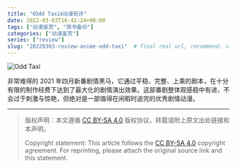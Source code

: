 ```yaml
---
title: "《Odd Taxi》动漫短评"
date: 2022-03-03T16:42:24+08:00
tags: ["动漫鉴赏", "简书备份"]
categories: ["动漫鉴赏"]
series: ["review"]
slug: "20220303-review-anime-odd-taxi"  # final real url, recommend: start by date, follow lower case words with hyphen splitter. E.g., `20230316-text-title`
---
```


![Odd Taxi](/img/posts/9835942-aca3d9911fb10064.jpg "Odd Taxi")

非常难得的 2021 年四月新番剧情黑马，它通过平稳、完整、上乘的剧本，在十分有限的制作经费下达到了最大化的剧情演出效果。这部番剧整体观感稳中有进，不会过于刺激与惊艳，但绝对是一部值得在闲暇时追完的优秀剧情动漫。

---

> 版权声明：本文遵循 [CC BY-SA 4.0](https://creativecommons.org/licenses/by-sa/4.0/deed.zh) 版权协议，转载请附上原文出处链接和本声明。
>
> Copyright statement: This article follows the [CC BY-SA 4.0](https://creativecommons.org/licenses/by-sa/4.0/deed.en) copyright agreement. For reprinting, please attach the original source link and this statement.
